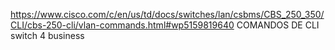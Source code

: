 https://www.cisco.com/c/en/us/td/docs/switches/lan/csbms/CBS_250_350/CLI/cbs-250-cli/vlan-commands.html#wp5159819640
COMANDOS DE CLI switch 4 business
